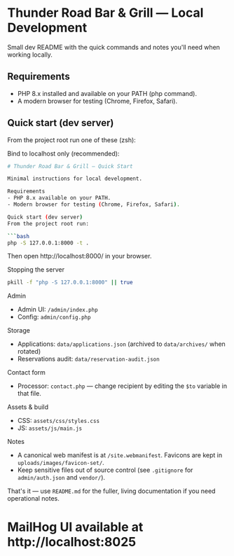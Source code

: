 # Thunder Road Bar & Grill — Local Development

Small dev README with the quick commands and notes you'll need when working locally.

## Requirements
- PHP 8.x installed and available on your PATH (php command).
- A modern browser for testing (Chrome, Firefox, Safari).

## Quick start (dev server)
From the project root run one of these (zsh):

Bind to localhost only (recommended):

```bash
# Thunder Road Bar & Grill — Quick Start

Minimal instructions for local development.

Requirements
- PHP 8.x available on your PATH.
- Modern browser for testing (Chrome, Firefox, Safari).

Quick start (dev server)
From the project root run:

```bash
php -S 127.0.0.1:8000 -t .
```

Then open http://localhost:8000/ in your browser.

Stopping the server
```bash
pkill -f "php -S 127.0.0.1:8000" || true
```

Admin
- Admin UI: `/admin/index.php`
- Config: `admin/config.php`

Storage
- Applications: `data/applications.json` (archived to `data/archives/` when rotated)
- Reservations audit: `data/reservation-audit.json`

Contact form
- Processor: `contact.php` — change recipient by editing the `$to` variable in that file.

Assets & build
- CSS: `assets/css/styles.css`
- JS: `assets/js/main.js`

Notes
- A canonical web manifest is at `/site.webmanifest`. Favicons are kept in `uploads/images/favicon-set/`.
- Keep sensitive files out of source control (see `.gitignore` for `admin/auth.json` and `vendor/`).

That's it — use `README.md` for the fuller, living documentation if you need operational notes.
# MailHog UI available at http://localhost:8025
